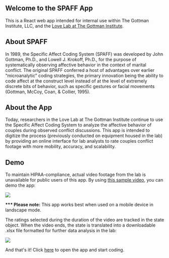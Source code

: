 ## Welcome to the SPAFF App

This is a React web app intended for internal use within The Gottman Institute, LLC, and the <a href="https://www.gottman.com/love-lab/" target="_blank">Love Lab at The Gottman Institute</a>.

## About SPAFF

In 1989, the Specific Affect Coding System (SPAFF) was developed by John Gottman, Ph.D., and Lowell J. Krokoff, Ph.D., for the purpose of systematically observing affective behavior in the context of marital conflict. The original SPAFF conferred a host of advantages over earlier “microanalytic” coding strategies, the primary innovation being the ability to code affect at the construct level instead of at the level of extremely discrete bits of behavior, such as specific gestures or facial movements (Gottman, McCoy, Coan, & Collier, 1995).

## About the App

Today, researchers in the Love Lab at The Gottman Institute continue to use the Specific Affect Coding System to analyze the affective behavior of couples during observed conflict discussions. This app is intended to digitize the process (previously conducted on equipment housed in the lab) by providing an online interface for lab analysts to rate couples conflict footage with more mobility, accuracy, and scalability.

## Demo

To maintain HIPAA-compliance, actual video footage from the lab is unavailable for public users of this app. By using <a href="https://vimeo.com/361224968" target="_blank">this sample video</a>, you can demo the app:

<img src="http://g.recordit.co/BnWZ5mHIVK.gif">

<strong>*** Please note:</strong> This app works best when used on a mobile device in landscape mode.

The ratings selected during the duration of the video are tracked in the state object. When the video ends, the state is translated into a downloadable .xlsx file formatted for further data analysis in the lab:

<img src="https://i.imgur.com/Qg7NzRQ.png">

And that's it! Click <a href="https://vivdlu.github.io/spaff" target="_blank">here</a> to open the app and start coding.
